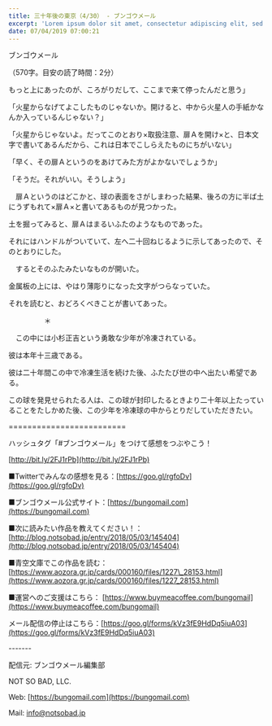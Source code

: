 ```yaml
---
title: 三十年後の東京（4/30） - ブンゴウメール
excerpt: 'Lorem ipsum dolor sit amet, consectetur adipiscing elit, sed do eiusmod tempor incididunt ut labore et dolore magna aliqua. Praesent elementum facilisis leo vel fringilla est ullamcorper eget. At imperdiet dui accumsan sit amet nulla facilisi morbi tempus.'
date: 07/04/2019 07:00:21
---
```


ブンゴウメール

（570字。目安の読了時間：2分）

もっと上にあったのが、ころがりだして、ここまで来て停ったんだと思う」

「火星からなげてよこしたものじゃないか。開けると、中から火星人の手紙かなんか入っているんじゃない？」

「火星からじゃないよ。だってこのとおり×取扱注意、扉Ａを開け×と、日本文字で書いてあるんだから、これは日本でこしらえたものにちがいない」

「早く、その扉Ａというのをあけてみた方がよかないでしょうか」

「そうだ。それがいい。そうしよう」

　扉Ａというのはどこかと、球の表面をさがしまわった結果、後ろの方に半ば土にうずもれて×扉Ａ×と書いてあるものが見つかった。

土を掘ってみると、扉Ａはまるいふたのようなものであった。

それにはハンドルがついていて、左へ二十回ねじるように示してあったので、そのとおりにした。

　するとそのふたみたいなものが開いた。

金属板の上には、やはり薄彫りになった文字がつらなっていた。

それを読むと、おどろくべきことが書いてあった。

　　　　　＊

　この中には小杉正吉という勇敢な少年が冷凍されている。

彼は本年十三歳である。

彼は二十年間この中で冷凍生活を続けた後、ふたたび世の中へ出たい希望である。

この球を発見せられたる人は、この球が封印したるときより二十年以上たっていることをたしかめた後、この少年を冷凍球の中からとりだしていただきたい。

\=========================

ハッシュタグ「#ブンゴウメール」をつけて感想をつぶやこう！　

[http://bit.ly/2FJ1rPb](http://bit.ly/2FJ1rPb)

■Twitterでみんなの感想を見る：[https://goo.gl/rgfoDv](https://goo.gl/rgfoDv)

■ブンゴウメール公式サイト：[https://bungomail.com](https://bungomail.com)

■次に読みたい作品を教えてください！：[http://blog.notsobad.jp/entry/2018/05/03/145404](http://blog.notsobad.jp/entry/2018/05/03/145404)

■青空文庫でこの作品を読む：[https://www.aozora.gr.jp/cards/000160/files/1227\_28153.html](https://www.aozora.gr.jp/cards/000160/files/1227_28153.html)

■運営へのご支援はこちら： [https://www.buymeacoffee.com/bungomail](https://www.buymeacoffee.com/bungomail)

メール配信の停止はこちら：[https://goo.gl/forms/kVz3fE9HdDq5iuA03](https://goo.gl/forms/kVz3fE9HdDq5iuA03)

\-------

配信元: ブンゴウメール編集部

NOT SO BAD, LLC.

Web: [https://bungomail.com](https://bungomail.com)

Mail: info@notsobad.jp